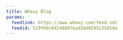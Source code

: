 ```yaml
---
title: Whexy Blog
params:
  feedlink: https://www.whexy.com/feed.xml
  feedid: 519f69c04248807bad26d0295235d5da
---
```

